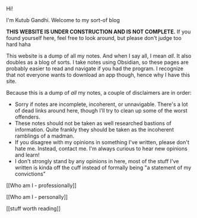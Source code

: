 Hi!

I'm Kutub Gandhi. Welcome to my sort-of blog

**THIS WEBSITE IS UNDER CONSTRUCTION AND IS NOT COMPLETE.** If you found yourself here, feel free to look around, but please don't judge too hard haha

This website is a dump of all my notes. And when I say all, I mean *all*. It also doubles as a blog of sorts. I take notes using Obsidian, so these pages are probably easier to read and navigate if you had the program. I recognize that not everyone wants to download an app though, hence why I have this site.

Because this is a dump of *all* my notes, a couple of disclaimers are in order:

 - Sorry if notes are incomplete, incoherent, or unnavigable. There's a lot of dead links around here, though I'll try to clean up some of the worst offenders.
 - These notes should not be taken as well researched bastions of information. Quite frankly they should be taken as the incoherent ramblings of a madman.
 - If you disagree with my opinions in something I've written, please don't hate me. Instead, contact me. I'm always curious to hear new opinions and learn!
 - I don't strongly stand by any opinions in here, most of the stuff I've written is kinda off the cuff instead of formally being "a statement of my convictions"

[[Who am I - professionally]]

[[Who am I - personally]]

[[stuff worth reading]]
